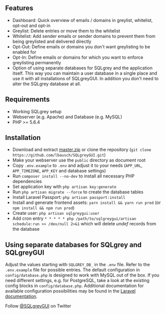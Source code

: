 ## Features
* Dashboard: Quick overview of emails / domains in greylist, whitelist, opt-out and opt-in
* Greylist: Delete entries or move them to the whitelist
* Whitelist: Add sender emails or sender domains to prevent them from being greylisted and delivered directly
* Opt-Out: Define emails or domains you don't want greylisting to be enabled for
* Opt-In: Define  emails or domains for which you want to enforce greylisting permanently
* Option of using separate databases for SQLgrey and the application itself. This way you can maintain a user database in a single place and use it with all installations of SQLgreyGUI. In addition you don't need to alter the SQLgrey database at all.


## Requirements
* Working SQLgrey setup
* Webserver (e.g. Apache) and Database (e.g. MySQL)
* PHP >= 5.6.4


## Installation
* Download and extract [master.zip](https://github.com/lbausch/SQLgreyGUI/archive/master.zip) or clone the repository (`git clone https://github.com/lbausch/SQLgreyGUI.git`)
* Make your webserver use the `public` directory as document root
* Copy `.env.example` to `.env` and adjust it to your needs (`APP_URL`, `APP_TIMEZONE`, `APP_KEY` and database settings)
* Run `composer install --no-dev` to install all necessary PHP dependencies
* Set application key with `php artisan key:generate`
* Run `php artisan migrate --force` to create the database tables
* Install Laravel Passport: `php artisan passport:install`
* Install and generate frontend assets: `yarn install && yarn run prod` (or `npm install && npm run prod`)
* Create user: `php artisan sqlgreygui:user`
* Add cron entry `* * * * * php /path/to/sqlgreygui/artisan schedule:run >> /dev/null 2>&1` which will delete _undef_ records from the database


## Using separate databases for SQLgrey and SQLgreyGUI
Adjust the values starting with `SQLGREY_DB_` in the `.env` file.
Refer to the `.env.example` file for possible entries.
The default configuration in `config/database.php` is designed to work with MySQL out of the box.
If you need different settings, e.g. for PostgreSQL, take a look at the existing config blocks in `config/database.php`.
Additional documentation for available configuration possibilities may be found in the [Laravel documentation](https://laravel.com/docs/5.4/database#configuration).

Follow [@SQLgreyGUI](https://twitter.com/sqlgreygui) on Twitter
